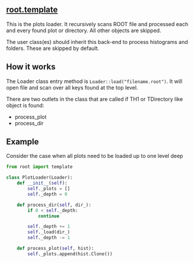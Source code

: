 ## [root.template](https://github.com/ksamdev/exo_plots/blob/master/root/template.py)

This is the plots loader. It recursively scans ROOT file and processed
each and every found plot or directory. All other objects are skipped.

The user class(es) should inherit this back-end to process histograms and
folders. These are skipped by default.

## How it works

The Loader class entry method is ```Loader::load("filename.root")```. It will
open file and scan over all keys found at the top level.

There are two outlets in the class that are called if TH1 or TDirectory like
object is found:

* process_plot
* process_dir

## Example

Consider the case when all plots need to be loaded up to one level deep

```python
from root import template

class PlotLoader(Loader):
    def __init__(self):
        self._plots = []
        self._depth = 0

    def process_dir(self, dir_):
        if 0 < self._depth:
            continue

        self._depth += 1
        self._load(dir_)
        self._depth -= 1

    def process_plot(self, hist):
        self._plots.append(hist.Clone())
```
